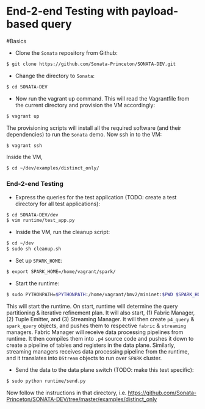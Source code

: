 # End-2-end Testing with payload-based query


#Basics

* Clone the ```Sonata``` repository from Github:
```bash 
$ git clone https://github.com/Sonata-Princeton/SONATA-DEV.git
```

* Change the directory to ```Sonata```:
```bash
$ cd SONATA-DEV
```

* Now run the vagrant up command. This will read the Vagrantfile from the current directory and provision the VM accordingly:
```bash
$ vagrant up
```

The provisioning scripts will install all the required software (and their dependencies) to run the `Sonata` demo. Now ssh in to the VM:
```bash
$ vagrant ssh
```

Inside the VM, 
```bash
$ cd ~/dev/examples/distinct_only/
```

### End-2-end Testing

* Express the queries for the test application (TODO: create a test directory for all test applications):
```bash
$ cd SONATA-DEV/dev
$ vim runtime/test_app.py
```


* Inside the VM, run the cleanup script:
```bash
$ cd ~/dev
$ sudo sh cleanup.sh
```

* Set up `SPARK_HOME`:
```bash
$ export SPARK_HOME=/home/vagrant/spark/
```

* Start the runtime:
```bash
$ sudo PYTHONPATH=$PYTHONPATH:/home/vagrant/bmv2/mininet:$PWD $SPARK_HOME/bin/spark-submit runtime/test_app.py
```

This will start the runtime.
On start, runtime will determine the query partitioning & iterative refinement plan.
It will also start, (1) Fabric Manager, (2) Tuple Emitter, and (3) Streaming Manager.
It will then create `p4_query` & `spark_query` objects, and pushes them to
respective `fabric` & `streaming` managers.
Fabric Manager will receive data processing pipelines from runtime. It then
compiles them into `.p4` source code and pushes it down to create a pipeline of tables
and registers in the data plane.
Similarly, streaming managers receives data processing pipeline from the runtime, and
it translates into `DStream` objects to run over `SPARK` cluster.



* Send the data to the data plane switch (TODO: make this test specific):
```bash
$ sudo python runtime/send.py
```



Now follow the instructions in that directory, i.e. 
https://github.com/Sonata-Princeton/SONATA-DEV/tree/master/examples/distinct_only
